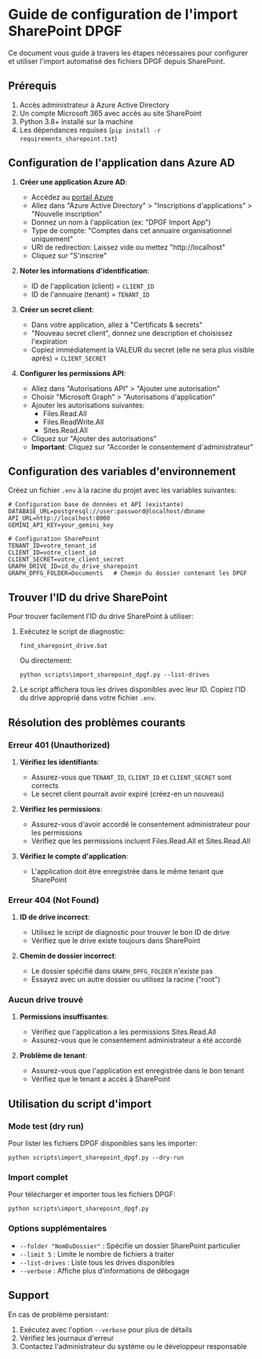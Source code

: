 # Guide de configuration de l'import SharePoint DPGF

Ce document vous guide à travers les étapes nécessaires pour configurer et utiliser l'import automatisé des fichiers DPGF depuis SharePoint.

## Prérequis

1. Accès administrateur à Azure Active Directory
2. Un compte Microsoft 365 avec accès au site SharePoint
3. Python 3.8+ installé sur la machine
4. Les dépendances requises (`pip install -r requirements_sharepoint.txt`)

## Configuration de l'application dans Azure AD

1. **Créer une application Azure AD**:
   - Accédez au [portail Azure](https://portal.azure.com)
   - Allez dans "Azure Active Directory" > "Inscriptions d'applications" > "Nouvelle inscription"
   - Donnez un nom à l'application (ex: "DPGF Import App")
   - Type de compte: "Comptes dans cet annuaire organisationnel uniquement"
   - URI de redirection: Laissez vide ou mettez "http://localhost"
   - Cliquez sur "S'inscrire"

2. **Noter les informations d'identification**:
   - ID de l'application (client) = `CLIENT_ID`
   - ID de l'annuaire (tenant) = `TENANT_ID`

3. **Créer un secret client**:
   - Dans votre application, allez à "Certificats & secrets"
   - "Nouveau secret client", donnez une description et choisissez l'expiration
   - Copiez immédiatement la VALEUR du secret (elle ne sera plus visible après) = `CLIENT_SECRET`

4. **Configurer les permissions API**:
   - Allez dans "Autorisations API" > "Ajouter une autorisation"
   - Choisir "Microsoft Graph" > "Autorisations d'application"
   - Ajouter les autorisations suivantes:
     - Files.Read.All
     - Files.ReadWrite.All
     - Sites.Read.All
   - Cliquez sur "Ajouter des autorisations"
   - **Important**: Cliquez sur "Accorder le consentement d'administrateur"

## Configuration des variables d'environnement

Créez un fichier `.env` à la racine du projet avec les variables suivantes:

```
# Configuration base de données et API (existante)
DATABASE_URL=postgresql://user:password@localhost/dbname
API_URL=http://localhost:8000
GEMINI_API_KEY=your_gemini_key

# Configuration SharePoint
TENANT_ID=votre_tenant_id
CLIENT_ID=votre_client_id
CLIENT_SECRET=votre_client_secret
GRAPH_DRIVE_ID=id_du_drive_sharepoint
GRAPH_DPFG_FOLDER=Documents   # Chemin du dossier contenant les DPGF
```

## Trouver l'ID du drive SharePoint

Pour trouver facilement l'ID du drive SharePoint à utiliser:

1. Exécutez le script de diagnostic:
   ```
   find_sharepoint_drive.bat
   ```
   
   Ou directement:
   ```
   python scripts\import_sharepoint_dpgf.py --list-drives
   ```

2. Le script affichera tous les drives disponibles avec leur ID.
   Copiez l'ID du drive approprié dans votre fichier `.env`.

## Résolution des problèmes courants

### Erreur 401 (Unauthorized)

1. **Vérifiez les identifiants**:
   - Assurez-vous que `TENANT_ID`, `CLIENT_ID` et `CLIENT_SECRET` sont corrects
   - Le secret client pourrait avoir expiré (créez-en un nouveau)

2. **Vérifiez les permissions**:
   - Assurez-vous d'avoir accordé le consentement administrateur pour les permissions
   - Vérifiez que les permissions incluent Files.Read.All et Sites.Read.All

3. **Vérifiez le compte d'application**:
   - L'application doit être enregistrée dans le même tenant que SharePoint

### Erreur 404 (Not Found)

1. **ID de drive incorrect**:
   - Utilisez le script de diagnostic pour trouver le bon ID de drive
   - Vérifiez que le drive existe toujours dans SharePoint

2. **Chemin de dossier incorrect**:
   - Le dossier spécifié dans `GRAPH_DPFG_FOLDER` n'existe pas
   - Essayez avec un autre dossier ou utilisez la racine ("root")

### Aucun drive trouvé

1. **Permissions insuffisantes**:
   - Vérifiez que l'application a les permissions Sites.Read.All
   - Assurez-vous que le consentement administrateur a été accordé

2. **Problème de tenant**:
   - Assurez-vous que l'application est enregistrée dans le bon tenant
   - Vérifiez que le tenant a accès à SharePoint

## Utilisation du script d'import

### Mode test (dry run)

Pour lister les fichiers DPGF disponibles sans les importer:

```
python scripts\import_sharepoint_dpgf.py --dry-run
```

### Import complet

Pour télécharger et importer tous les fichiers DPGF:

```
python scripts\import_sharepoint_dpgf.py
```

### Options supplémentaires

- `--folder "NomDuDossier"` : Spécifie un dossier SharePoint particulier
- `--limit 5` : Limite le nombre de fichiers à traiter
- `--list-drives` : Liste tous les drives disponibles
- `--verbose` : Affiche plus d'informations de débogage

## Support

En cas de problème persistant:

1. Exécutez avec l'option `--verbose` pour plus de détails
2. Vérifiez les journaux d'erreur
3. Contactez l'administrateur du système ou le développeur responsable
